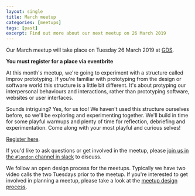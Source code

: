 ```yaml
---
layout: single
title: March meetup
categories: [meetups]
tags: [past]
excerpt: Find out more about our next meetup on 26 March 2019
---
```


Our March meetup will take place on Tuesday 26 March 2019 at [GDS](/venues/gds).

**You must register for a place via eventbrite**

At this month's meetup, we're going to experiment with a structure called Improv prototyping. If you're familiar with prototyping from the design or software world this structure is a little bit different. It's about protyping our interpersonal behaviours and interactions, rather than prototyping software, websites or user interfaces.

Sounds intriguing? Yes, for us too! We haven't used this structure ourselves before, so we'll be exploring and experimenting together. We'll build in time for some playful warmups and plenty of time for reflection, debriefing and experimentation. Come along with your most playful and curious selves!

[Register here](https://www.eventbrite.co.uk/e/liberating-structures-london-march-2019-improv-prototyping-tickets-59077697985).

If you'd like to ask questions or get involved in the meetup, please [join us in the `#london` channel in slack](https://join.slack.com/t/liberatingstructures/shared_invite/enQtNTQ1MTQwODY1NjA1LTMxZTI2Y2U3NjU0YzcyNmRlMGFiNmUzMzhkNDAxOTU3OWM3NGQ3ODAzOTQzMGQyY2QxOWQ5MjYyZmE5ODljZTI) to discuss.

We follow an open design process for the meetups. Typically we have two video calls the two Tuesdays prior to the meetup. If you're interested to get involved in planning a meetup, please take a look at the [meetup design process](/meetup-design-process).
